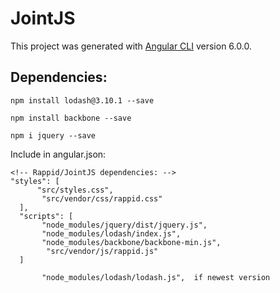 # JointJS

This project was generated with [Angular CLI](https://github.com/angular/angular-cli) version 6.0.0.

## Dependencies:
`npm install lodash@3.10.1 --save`

`npm install backbone --save`

`npm i jquery --save`

Include in angular.json:

    <!-- Rappid/JointJS dependencies: -->
    "styles": [
          "src/styles.css",
           "src/vendor/css/rappid.css"
      ],
      "scripts": [
           "node_modules/jquery/dist/jquery.js",
           "node_modules/lodash/index.js",
           "node_modules/backbone/backbone-min.js",
            "src/vendor/js/rappid.js"
      ]

           "node_modules/lodash/lodash.js",  if newest version
